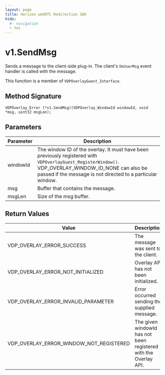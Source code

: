 ```yaml
---
layout: page
title: Horizon webRTC Redirection SDK
hide:
  #- navigation
  - toc
---
```

# v1.SendMsg 

Sends a message to the client-side plug-in. The client's `OnUserMsg` event handler is called with the message.

This function is a member of `VDPOverlayGuest_Interface`.

## Method Signature
```
VDPOverlay_Error (*v1.SendMsg)(VDPOverlay_WindowId windowId, void *msg, uint32 msgLen);
```

## Parameters

| Parameter | Description |
| --------- | ----------- |
| windowId | The window ID of the overlay. It must have been previously registered with `VDPOverlayGuest_RegisterWindow()`. VDP_OVERLAY_WINDOW_ID_NONE can also be passed if the message is not directed to a particular window. |
| msg | Buffer that contains the message. |
| msgLen | Size of the msg buffer. |

## Return Values

| Value | Description |
| ----- | ----------- |
| VDP_OVERLAY_ERROR_SUCCESS | The message was sent to the client. |
| VDP_OVERLAY_ERROR_NOT_INITIALIZED | Overlay API has not been initialized. |
| VDP_OVERLAY_ERROR_INVALID_PARAMETER | Error occurred sending the supplied message. |
| VDP_OVERLAY_ERROR_WINDOW_NOT_REGISTERED | The given windowId has not been registered with the Overlay API. |

